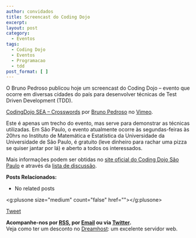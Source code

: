 ```yaml
---
author: convidados
title: Screencast do Coding Dojo
excerpt:
layout: post
category:
  - Eventos
tags:
  - Coding Dojo
  - Eventos
  - Programacao
  - tdd
post_format: [ ]
---
```

O Bruno Pedroso publicou hoje um screencast do Coding Dojo – evento que ocorre em diversas cidades do país para desenvolver técnicas de Test Driven Development (TDD). 

  
[CodingDojo SEA – Crosswords][1] por [Bruno Pedroso][2] no [Vimeo][3]. 

Este é apenas um trecho do evento, mas serve para demonstrar as técnicas utilizadas. Em São Paulo, o evento atualmente ocorre às segundas-feiras às 20hrs no Instituto de Matemática e Estatística da Universidade da Universidade de São Paulo, é gratuito (leve dinheiro para rachar uma pizza se quiser jantar por lá) e aberto a todos os interessados. 

Mais informações podem ser obtidas no [site oficial do Coding Dojo São Paulo][4] e através da [lista de discussão][5]. 

**Posts Relacionados:** 
*   No related posts

<g:plusone size="medium" count="false" href=""></g:plusone> 

[Tweet][6] 





**Acompanhe-nos por [ RSS][7], por [Email][8] ou via [Twitter][9].**  
Veja como ter um desconto no [Dreamhost][10]: um excelente servidor web.

 [1]: http://vimeo.com/3040507
 [2]: http://vimeo.com/user1241366
 [3]: http://vimeo.com
 [4]: http://www.dojosp.org/ "site oficial"
 [5]: http://groups.google.com/group/dojo_sp "lista de discussão"
 [6]: https://twitter.com/share
 [7]: http://feeds.feedburner.com/VidaGeek
 [8]: http://feedburner.google.com/fb/a/mailverify?uri=VidaGeek&loc=pt_BR
 [9]: http://twitter.com/blogvidageek
 [10]: http://vidageek.net/dreamhost/